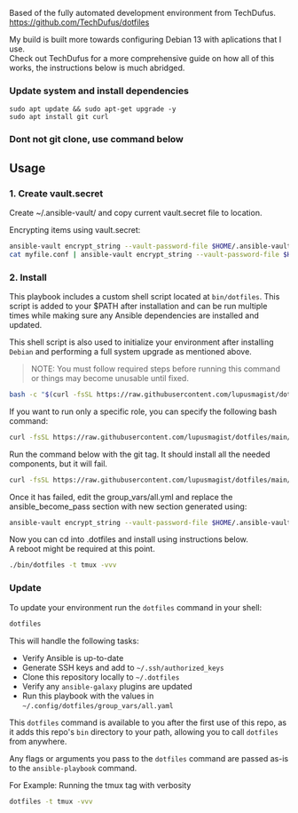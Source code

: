 
Based of the fully automated development environment from TechDufus.  
<a href="https://github.com/TechDufus/dotfiles">https://github.com/TechDufus/dotfiles</a>  

My build is built more towards configuring Debian 13 with aplications that I use.  
Check out TechDufus for a more comprehensive guide on how all of this works, the instructions below is much abridged.  

### Update system and install dependencies  

```
sudo apt update && sudo apt-get upgrade -y
sudo apt install git curl
```

### Dont not git clone, use command below

## Usage

### 1. Create vault.secret

Create ~/.ansible-vault/ and copy current vault.secret file to location.  

Encrypting items using vault.secret:  

```bash
ansible-vault encrypt_string --vault-password-file $HOME/.ansible-vault/vault.secret "mynewsecret" --name "MY_SECRET_VAR"
cat myfile.conf | ansible-vault encrypt_string --vault-password-file $HOME/.ansible-vault/vault.secret --stdin-name "myfile"
```

### 2. Install

This playbook includes a custom shell script located at `bin/dotfiles`. This script is added to your $PATH after installation and can be run multiple times while making sure any Ansible dependencies are installed and updated.

This shell script is also used to initialize your environment after installing `Debian` and performing a full system upgrade as mentioned above.

> NOTE: You must follow required steps before running this command or things may become unusable until fixed.

```bash
bash -c "$(curl -fsSL https://raw.githubusercontent.com/lupusmagist/dotfiles/main/bin/dotfiles)"
```

If you want to run only a specific role, you can specify the following bash command:

```bash
curl -fsSL https://raw.githubusercontent.com/lupusmagist/dotfiles/main/bin/dotfiles | bash -s -- --tags comma,seperated,tags
```

Run the command below with the git tag. It should install all the needed components, but it will fail.  

```bash
curl -fsSL https://raw.githubusercontent.com/lupusmagist/dotfiles/main/bin/dotfiles | bash -s -- --tags git
```

Once it has failed, edit the group_vars/all.yml and replace the ansible_become_pass section with new section generated using:  

```bash
ansible-vault encrypt_string --vault-password-file $HOME/.ansible-vault/vault.secret 'your_sudo_password' --name 'ansible_become_pass'
```

Now you can cd into .dotfiles and install using instructions below.  
A reboot might be required at this point.  

```bash
./bin/dotfiles -t tmux -vvv
```

### Update

To update your environment run the `dotfiles` command in your shell:

```bash
dotfiles
```

This will handle the following tasks:

- Verify Ansible is up-to-date
- Generate SSH keys and add to `~/.ssh/authorized_keys`
- Clone this repository locally to `~/.dotfiles`
- Verify any `ansible-galaxy` plugins are updated
- Run this playbook with the values in `~/.config/dotfiles/group_vars/all.yaml`

This `dotfiles` command is available to you after the first use of this repo, as it adds this repo's `bin` directory to your path, allowing you to call `dotfiles` from anywhere.

Any flags or arguments you pass to the `dotfiles` command are passed as-is to the `ansible-playbook` command.

For Example: Running the tmux tag with verbosity

```bash
dotfiles -t tmux -vvv
```
